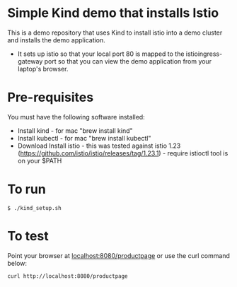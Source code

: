 
# Simple Kind demo that installs Istio

This is a demo repository that uses Kind to install istio into a demo cluster and installs the demo application. 
- It sets up istio so that your local port 80 is mapped to the istioingress-gateway port so that you can view the demo application from your laptop's browser. 


# Pre-requisites

You must have the following software installed:

- Install kind  - for mac "brew install kind"
- Install kubectl - for mac "brew install kubectl"
- Download Install istio - this was tested against istio 1.23 (https://github.com/istio/istio/releases/tag/1.23.1) - require istioctl tool is on your $PATH

# To run

```
$ ./kind_setup.sh 
```

# To test

Point your browser at [localhost:8080/productpage](http://localhost:8080/productpage) or use the curl command below:

```
curl http://localhost:8080/productpage
```

